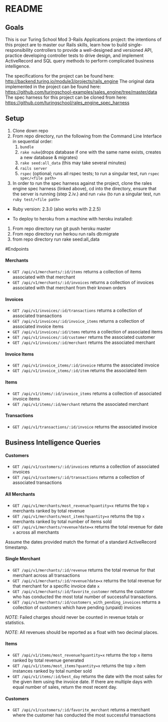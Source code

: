 # README

## Goals
This is our Turing School Mod 3-Rails Applications project: the intentions of this project are to master our Rails skills, learn how to build single-responsibility controllers to provide a well-designed and versioned API, practice developing controller tests to drive design, and implement ActiveRecord and SQL query methods to perform complicated business intelligence.

The specifications for the project can be found here: http://backend.turing.io/module3/projects/rails_engine
The original data implemented in the project can be found here: https://github.com/turingschool-examples/sales_engine/tree/master/data
The spec harness for this project can be cloned from here: https://github.com/turingschool/rales_engine_spec_harness

## Setup

1. Clone down repo
2. From repo directory, run the following from the Command Line Interface in sequential order:
    1. `bundle`
    2. `rake nuke`(drops database if one with the same name exists, creates a new database & migrates)
    3. `rake seed:all_data` (this may take several minutes)
    4. `rails server`
    5. `rspec` (optional; runs all rspec tests; to run a singular test, run `rspec spec/<file path>`
3. In order to run the spec harness against the project, clone the rales engine spec harness (linked above), cd into the directory, ensure that the server is running (step 2.iv.) and run `rake` (to run a singular test, run `ruby test/<file path>`

* Ruby version: 2.3.0 (also works with 2.2.5)

* To deploy to heroku from a machine with heroku installed:
1. From repo directory run git push heroku master
2. From repo directory run herkou run rails db:migrate
3. from repo directory run rake seed:all_data


#Endpoints

#### Merchants

* `GET /api/v1/merchants/:id/items` returns a collection of items associated with that merchant
* `GET /api/v1/merchants/:id/invoices` returns a collection of invoices associated with that merchant from their known orders

#### Invoices

* `GET /api/v1/invoices/:id/transactions` returns a collection of associated transactions
* `GET /api/v1/invoices/:id/invoice_items` returns a collection of associated invoice items
* `GET /api/v1/invoices/:id/items` returns a collection of associated items
* `GET /api/v1/invoices/:id/customer` returns the associated customer
* `GET /api/v1/invoices/:id/merchant` returns the associated merchant

#### Invoice Items

* `GET /api/v1/invoice_items/:id/invoice` returns the associated invoice
* `GET /api/v1/invoice_items/:id/item` returns the associated item

#### Items

* `GET /api/v1/items/:id/invoice_items` returns a collection of associated invoice items
* `GET /api/v1/items/:id/merchant` returns the associated merchant

#### Transactions

* `GET /api/v1/transactions/:id/invoice` returns the associated invoice
## Business Intelligence Queries

#### Customers

* `GET /api/v1/customers/:id/invoices` returns a collection of associated invoices
* `GET /api/v1/customers/:id/transactions` returns a collection of associated transactions

#### All Merchants

* `GET /api/v1/merchants/most_revenue?quantity=x` returns the top `x` merchants ranked by total revenue
* `GET /api/v1/merchants/most_items?quantity=x` returns the top `x` merchants ranked by total number of items sold
* `GET /api/v1/merchants/revenue?date=x` returns the total revenue for date `x` across all merchants

Assume the dates provided match the format of a standard ActiveRecord timestamp.

#### Single Merchant

* `GET /api/v1/merchants/:id/revenue` returns the total revenue for that merchant across all transactions
* `GET /api/v1/merchants/:id/revenue?date=x` returns the total revenue for that merchant for a specific invoice date `x`
* `GET /api/v1/merchants/:id/favorite_customer` returns the customer who has conducted the most total number of successful transactions.
* `GET /api/v1/merchants/:id/customers_with_pending_invoices` returns a collection of customers which have pending (unpaid) invoices

_NOTE_: Failed charges should never be counted in revenue totals or statistics.

_NOTE_: All revenues should be reported as a float with two decimal places.

#### Items

* `GET /api/v1/items/most_revenue?quantity=x` returns the top `x` items ranked by total revenue generated
* `GET /api/v1/items/most_items?quantity=x` returns the top `x` item instances ranked by total number sold
* `GET /api/v1/items/:id/best_day` returns the date with the most sales for the given item using the invoice date. If there are multiple days with equal number of sales, return the most recent day.

#### Customers

* `GET /api/v1/customers/:id/favorite_merchant` returns a merchant where the customer has conducted the most successful transactions
